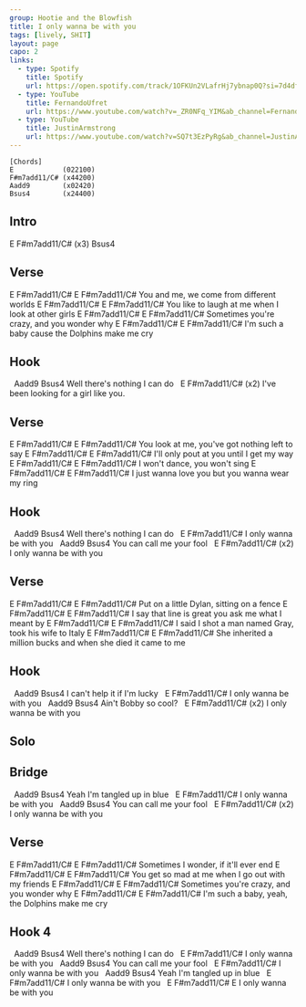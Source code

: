 ```yaml
---
group: Hootie and the Blowfish
title: I only wanna be with you
tags: [lively, SHIT]
layout: page
capo: 2
links: 
  - type: Spotify
    title: Spotify
    url: https://open.spotify.com/track/1OFKUn2VLafrHj7ybnap0Q?si=7d4df686e9e3479f
  - type: YouTube
    title: FernandoUfret
    url: https://www.youtube.com/watch?v=_ZR0NFq_YIM&ab_channel=FernandoUfret
  - type: YouTube
    title: JustinArmstrong
    url: https://www.youtube.com/watch?v=SQ7t3EzPyRg&ab_channel=JustinArmstrong
---
```


```chordpro
[Chords]
E            (022100)
F#m7add11/C# (x44200)
Aadd9        (x02420)
Bsus4        (x24400)
```

## Intro

E       F#m7add11/C#  (x3)   Bsus4

## Verse

E       F#m7add11/C#   E                   F#m7add11/C#
You and me,      we come from different worlds
E           F#m7add11/C#          E             F#m7add11/C#
You like to laugh at me when I look at other girls
E                F#m7add11/C#  E                F#m7add11/C#
Sometimes you're crazy,       and you wonder why
E          F#m7add11/C#      E                F#m7add11/C#
I'm such a baby cause the Dolphins make me cry

## Hook

&nbsp;            Aadd9              Bsus4
Well there's nothing I can do
&nbsp;                                       E      F#m7add11/C#  (x2)
I've been looking for a girl like you.

## Verse

E           F#m7add11/C#           E               F#m7add11/C#
You look at me,      you've got nothing left to say
E         F#m7add11/C#    E             F#m7add11/C#
I'll only pout at you until I get my way
E       F#m7add11/C#  E            F#m7add11/C#
I won't dance,        you won't sing
E            F#m7add11/C#        E             F#m7add11/C#
I just wanna love you but you wanna wear my ring

## Hook

&nbsp;            Aadd9              Bsus4
Well there's nothing I can do
&nbsp;                               E      F#m7add11/C#
I only wanna be with you
&nbsp;       Aadd9              Bsus4
You can call me your fool
&nbsp;                               E      F#m7add11/C#  (x2)
I only wanna be with you

## Verse
E               F#m7add11/C#  E            F#m7add11/C#
Put on a little Dylan,     sitting on a fence
E          F#m7add11/C#         E             F#m7add11/C#
I say that line is great you ask me what I meant by
E               F#m7add11/C#        E                 F#m7add11/C#
I said I shot a man named Gray,   took his wife to Italy
E               F#m7add11/C#         E                F#m7add11/C#
She inherited a million bucks and when she died it came to me

## Hook

&nbsp;       Aadd9                 Bsus4
I can't help it if I'm lucky
&nbsp;                               E      F#m7add11/C#
I only wanna be with you
&nbsp;      Aadd9              Bsus4
Ain't Bobby so cool?
&nbsp;                               E      F#m7add11/C#  (x2)
I only wanna be with you

## Solo

## Bridge

&nbsp;        Aadd9               Bsus4
Yeah I'm tangled up in blue
&nbsp;                               E      F#m7add11/C#
I only wanna be with you
&nbsp;       Aadd9              Bsus4
You can call me your fool
&nbsp;                               E      F#m7add11/C#  (x2)
I only wanna be with you

## Verse

E           F#m7add11/C#   E          F#m7add11/C#
Sometimes I wonder,  if it'll ever end
E          F#m7add11/C#        E              F#m7add11/C#
You get so mad at me when I go out with my friends
E                F#m7add11/C#  E               F#m7add11/C#
Sometimes you're crazy,      and you wonder why
E          F#m7add11/C#       E                F#m7add11/C#
I'm such a baby, yeah, the Dolphins make me cry

## Hook 4

&nbsp;            Aadd9              Bsus4
Well there's nothing I can do
&nbsp;                               E      F#m7add11/C#
I only wanna be with you
&nbsp;       Aadd9              Bsus4
You can call me your fool
&nbsp;                               E      F#m7add11/C#
I only wanna be with you
&nbsp;        Aadd9               Bsus4
Yeah I'm tangled up in blue
&nbsp;                               E      F#m7add11/C#
I only wanna be with you
&nbsp; E                  F#m7add11/C#     E
I only wanna be with you
